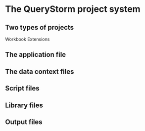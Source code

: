 # The QueryStorm project system

## Two types of projects
Workbook
Extensions

## The application file

## The data context files

## Script files

## Library files

## Output files

